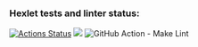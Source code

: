 ### Hexlet tests and linter status:
[![Actions Status](https://github.com/Hanna-hanna/php-project-lvl1/workflows/hexlet-check/badge.svg)](https://github.com/Hanna-hanna/php-project-lvl1/actions)
<a href="https://codeclimate.com/github/codeclimate/codeclimate/maintainability"><img src="https://api.codeclimate.com/v1/badges/a99a88d28ad37a79dbf6/maintainability" /></a>
![GitHub Action - Make Lint](https://github.com/Hanna-hanna/php-project-lvl1/workflows/start-make-lint/badge.svg)


